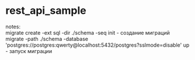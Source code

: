 # rest_api_sample

notes:  
migrate create -ext sql -dir ./schema -seq init   - создание миграций  
migrate -path ./schema -database 'postgres://postgres:qwerty@localhost:5432/postgres?sslmode=disable' up - запуск миграции  
